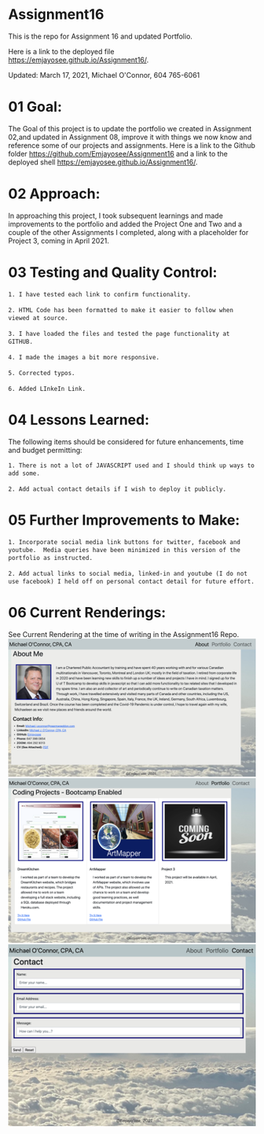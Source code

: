 # Assignment16
This is the repo for Assignment 16 and updated Portfolio.

Here is a link to the deployed file https://emjayosee.github.io/Assignment16/.

Updated: March 17, 2021, Michael O'Connor, 604 765-6061

# 01 Goal:

 The Goal of this project is to update the portfolio we created in Assignment 02,and updated in Assignment 08, improve it with things we now know and reference some of our projects and assignments. Here is a link to the Github folder https://github.com/Emjayosee/Assignment16 and a link to the deployed shell https://emjayosee.github.io/Assignment16/.


# 02 Approach:

In approaching this project, I took subsequent learnings and made improvements to the portfolio and added the Project One and Two and a couple of the other Assignments I completed, along with a placeholder for Project 3, coming in April 2021.


# 03 Testing and Quality Control:

    1. I have tested each link to confirm functionality.

    2. HTML Code has been formatted to make it easier to follow when viewed at source.

    3. I have loaded the files and tested the page functionality at GITHUB.

    4. I made the images a bit more responsive.

    5. Corrected typos.

    6. Added LInkeIn Link.


# 04 Lessons Learned:

The following items should be considered for future enhancements, time and budget permitting:

    1. There is not a lot of JAVASCRIPT used and I should think up ways to add some.

    2. Add actual contact details if I wish to deploy it publicly.


# 05 Further Improvements to Make:

    1. Incorporate social media link buttons for twitter, facebook and youtube.  Media queries have been minimized in this version of the portfolio as instructed.

    2. Add actual links to social media, linked-in and youtube (I do not use facebook) I held off on personal contact detail for future effort.


# 06 Current Renderings:

See Current Rendering at the time of writing in the Assignment16 Repo. 
![alt text](Assets/Images/About.png) 
![alt text](Assets/Images/Portfolio.png) 
![alt text](Assets/Images/Contact.png) 